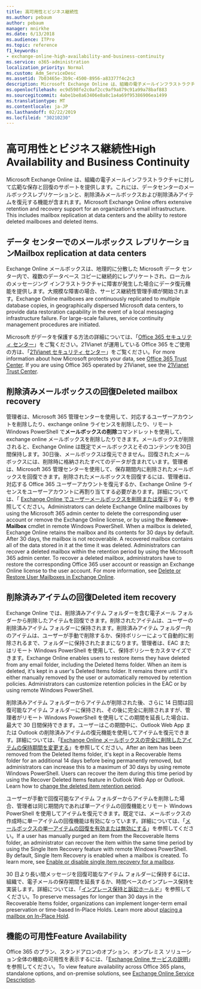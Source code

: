```yaml
---
title: 高可用性とビジネス継続性
ms.author: pebaum
author: pebaum
manager: mnirkhe
ms.date: 6/13/2018
ms.audience: ITPro
ms.topic: reference
f1_keywords:
- exchange-online-high-availability-and-business-continuity
ms.service: o365-administration
localization_priority: Normal
ms.custom: Adm_ServiceDesc
ms.assetid: 7b03465e-3b9c-4500-8956-a83377f4c2c3
description: Microsoft Exchange Online は、組織の電子メールインフラストラクチャに対して広範な保存と回復のサポートを提供します。これには、データセンターのメールボックスレプリケーションと、削除済みメールボックスおよび削除済みアイテムを復元する機能が含まれます。
ms.openlocfilehash: ec9d598fe2c0af2cc9af9a879c91a99a78baf883
ms.sourcegitcommit: 4abe1be8a63406e8a8c1a4a69f95386906ea1499
ms.translationtype: MT
ms.contentlocale: ja-JP
ms.lasthandoff: 02/22/2019
ms.locfileid: "30210230"
---
```

# <a name="high-availability-and-business-continuity"></a><span data-ttu-id="03ae6-104">高可用性とビジネス継続性</span><span class="sxs-lookup"><span data-stu-id="03ae6-104">High Availability and Business Continuity</span></span>

<span data-ttu-id="03ae6-p102">Microsoft Exchange Online は、組織の電子メールインフラストラクチャに対して広範な保存と回復のサポートを提供します。これには、データセンターのメールボックスレプリケーションと、削除済みメールボックスおよび削除済みアイテムを復元する機能が含まれます。</span><span class="sxs-lookup"><span data-stu-id="03ae6-p102">Microsoft Exchange Online offers extensive retention and recovery support for an organization's email infrastructure. This includes mailbox replication at data centers and the ability to restore deleted mailboxes and deleted items.</span></span>
  
## <a name="mailbox-replication-at-data-centers"></a><span data-ttu-id="03ae6-107">データ センターでのメールボックス レプリケーション</span><span class="sxs-lookup"><span data-stu-id="03ae6-107">Mailbox replication at data centers</span></span>

<span data-ttu-id="03ae6-p103">Exchange Online メールボックスは、地理的に分散した Microsoft データ センター内で、複数のデータベース コピーに継続的にレプリケートされ、ローカルのメッセージング インフラストラクチャに障害が発生した場合にデータ復元機能を提供します。大規模な障害の場合、サービス継続性管理手順が開始されます。</span><span class="sxs-lookup"><span data-stu-id="03ae6-p103">Exchange Online mailboxes are continuously replicated to multiple database copies, in geographically dispersed Microsoft data centers, to provide data restoration capability in the event of a local messaging infrastructure failure. For large-scale failures, service continuity management procedures are initiated.</span></span>
  
<span data-ttu-id="03ae6-p104">Microsoft がデータを保護する方法の詳細については、「[Office 365 セキュリティ センター](https://go.microsoft.com/fwlink/p/?LinkId=299135)」をご覧ください。21Vianet が運用している Office 365 をご使用の方は、「[21Vianet セキュリティ センター](http://www.21vbluecloud.com/office365/trustcenter/onlineservices.mdl)」をご覧ください。</span><span class="sxs-lookup"><span data-stu-id="03ae6-p104">For more information about how Microsoft protects your data, see [Office 365 Trust Center](https://go.microsoft.com/fwlink/p/?LinkId=299135). If you are using Office 365 operated by 21Vianet, see the [21Vianet Trust Center](http://www.21vbluecloud.com/office365/trustcenter/onlineservices.mdl).</span></span>
  
## <a name="deleted-mailbox-recovery"></a><span data-ttu-id="03ae6-112">削除済みメールボックスの回復</span><span class="sxs-lookup"><span data-stu-id="03ae6-112">Deleted mailbox recovery</span></span>

<span data-ttu-id="03ae6-p105">管理者は、Microsoft 365 管理センターを使用して、対応するユーザーアカウントを削除したり、exchange online ライセンスを削除したり、リモート Windows PowerShell で**メールボックスの削除**コマンドレットを使用して、exchange online メールボックスを削除したりできます。メールボックスが削除されると、Exchange Online は既定でメールボックスとそのコンテンツを30日間保持します。30日後、メールボックスは復元できません。回復されたメールボックスには、削除時に格納されたすべてのデータが含まれています。管理者は、Microsoft 365 管理センターを使用して、保存期間内に削除されたメールボックスを回復できます。削除されたメールボックスを回復するには、管理者は、対応する Office 365 ユーザーアカウントを復元するか、Exchange Online ライセンスをユーザーアカウントに再割り当てする必要があります。詳細については、「 [Exchange Online でユーザーメールボックスを削除または復元](https://go.microsoft.com/fwlink/p/?LinkId=286992)する」を参照してください。</span><span class="sxs-lookup"><span data-stu-id="03ae6-p105">Administrators can delete Exchange Online mailboxes by using the Microsoft 365 admin center to delete the corresponding user account or remove the Exchange Online license, or by using the **Remove-Mailbox** cmdlet in remote Windows PowerShell. When a mailbox is deleted, Exchange Online retains the mailbox and its contents for 30 days by default. After 30 days, the mailbox is not recoverable. A recovered mailbox contains all of the data stored in it at the time it was deleted. Administrators can recover a deleted mailbox within the retention period by using the Microsoft 365 admin center. To recover a deleted mailbox, administrators have to restore the corresponding Office 365 user account or reassign an Exchange Online license to the user account. For more information, see [Delete or Restore User Mailboxes in Exchange Online](https://go.microsoft.com/fwlink/p/?LinkId=286992).</span></span>
  
## <a name="deleted-item-recovery"></a><span data-ttu-id="03ae6-120">削除済みアイテムの回復</span><span class="sxs-lookup"><span data-stu-id="03ae6-120">Deleted item recovery</span></span>

<span data-ttu-id="03ae6-p106">Exchange Online では、削除済みアイテム フォルダーを含む電子メール フォルダーから削除したアイテムを回復できます。削除されたアイテムは、ユーザーの削除済みアイテム フォルダーに保持されます。削除済みアイテム フォルダー内のアイテムは、ユーザーが手動で削除するか、保持ポリシーによって自動的に削除されるまで、フォルダーに保持されたままになります。管理者は、EAC またはリモート Windows PowerShell を使用して、保持ポリシーをカスタマイズできます。</span><span class="sxs-lookup"><span data-stu-id="03ae6-p106">Exchange Online enables users to restore items they have deleted from any email folder, including the Deleted Items folder. When an item is deleted, it's kept in a user's Deleted Items folder. It remains there until it's either manually removed by the user or automatically removed by retention policies. Administrators can customize retention policies in the EAC or by using remote Windows PowerShell.</span></span>
  
<span data-ttu-id="03ae6-p107">削除済みアイテム フォルダーからアイテムが削除された後、さらに 14 日間は回復可能なアイテム フォルダーに保持され、その後に完全に削除されますが、管理者がリモート Windows PowerShell を使用してこの期間を延長した場合は、最大で 30 日間保持できます。ユーザーはこの期間中に、Outlook Web App または Outlook の削除済みアイテムの復元機能を使用してアイテムを復元できます。詳細については、「[Exchange Online メールボックスの完全に削除したアイテムの保持期間を変更する](https://go.microsoft.com/fwlink/p/?LinkId=286940)」を参照してください。</span><span class="sxs-lookup"><span data-stu-id="03ae6-p107">After an item has been removed from the Deleted Items folder, it's kept in a Recoverable Items folder for an additional 14 days before being permanently removed, but administrators can increase this to a maximum of 30 days by using remote Windows PowerShell. Users can recover the item during this time period by using the Recover Deleted Items feature in Outlook Web App or Outlook. Learn how to [change the deleted item retention period](https://go.microsoft.com/fwlink/p/?LinkId=286940).</span></span>
  
<span data-ttu-id="03ae6-p108">ユーザーが手動で回復可能なアイテム フォルダーからアイテムを削除した場合、管理者は同じ期間内であれば単一アイテムの回復機能とリモート Windows PowerShell を使用してアイテムを復元できます。既定では、メールボックスの作成時に単一アイテムの回復機能は有効になっています。詳細については、「[メールボックスの単一アイテムの回復を有効または無効にする](https://go.microsoft.com/fwlink/p/?LinkID=286941)」を参照してください。</span><span class="sxs-lookup"><span data-stu-id="03ae6-p108">If a user has manually purged an item from the Recoverable Items folder, an administrator can recover the item within the same time period by using the Single Item Recovery feature with remote Windows PowerShell. By default, Single Item Recovery is enabled when a mailbox is created. To learn more, see [Enable or disable single item recovery for a mailbox](https://go.microsoft.com/fwlink/p/?LinkID=286941).</span></span>
  
<span data-ttu-id="03ae6-p109">30 日より長い間メッセージを回復可能なアイテム フォルダーに保持するには、組織で、電子メールの保存期間を延長するか、時間ベースのインプレース保持を実装します。詳細については、「[インプレース保持と訴訟ホールド](https://go.microsoft.com/fwlink/p/?LinkId=271746)」を参照してください。</span><span class="sxs-lookup"><span data-stu-id="03ae6-p109">To preserve messages for longer than 30 days in the Recoverable Items folder, organizations can implement longer-term email preservation or time-based In-Place Holds. Learn more about [placing a mailbox on In-Place Hold](https://go.microsoft.com/fwlink/p/?LinkId=271746).</span></span>
  
## <a name="feature-availability"></a><span data-ttu-id="03ae6-133">機能の可用性</span><span class="sxs-lookup"><span data-stu-id="03ae6-133">Feature Availability</span></span>

<span data-ttu-id="03ae6-134">Office 365 のプラン、スタンドアロンのオプション、オンプレミス ソリューション全体の機能の可用性を表示するには、「[Exchange Online サービスの説明](exchange-online-service-description.md)」を参照してください。</span><span class="sxs-lookup"><span data-stu-id="03ae6-134">To view feature availability across Office 365 plans, standalone options, and on-premise solutions, see [Exchange Online Service Description](exchange-online-service-description.md).</span></span>
  

